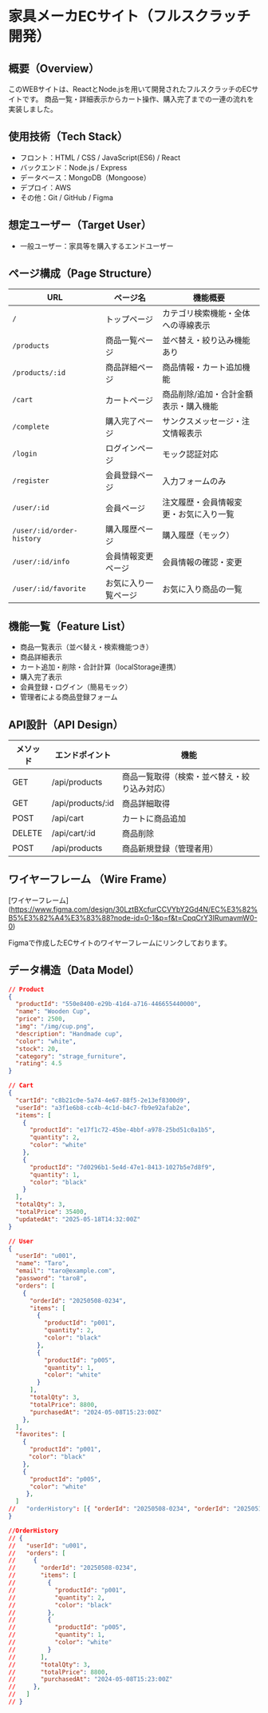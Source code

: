 # 家具メーカECサイト（フルスクラッチ開発）

## 概要（Overview）
このWEBサイトは、ReactとNode.jsを用いて開発されたフルスクラッチのECサイトです。
商品一覧・詳細表示からカート操作、購入完了までの一連の流れを実装しました。


## 使用技術（Tech Stack）
- フロント：HTML / CSS / JavaScript(ES6) / React
- バックエンド：Node.js / Express
- データベース：MongoDB（Mongoose）
- デプロイ：AWS
- その他：Git / GitHub / Figma
  

## 想定ユーザー（Target User）
- 一般ユーザー：家具等を購入するエンドユーザー
  

## ページ構成（Page Structure）
| URL                       | ページ名             | 機能概要                               |
| ------------------------- | -------------------- | -------------------------------------- |
| `/`                       | トップページ         | カテゴリ検索機能・全体への導線表示     |
| `/products`               | 商品一覧ページ       | 並べ替え・絞り込み機能あり             |
| `/products/:id`           | 商品詳細ページ       | 商品情報・カート追加機能               |
| `/cart`                   | カートページ         | 商品削除/追加・合計金額表示・購入機能  |
| `/complete`               | 購入完了ページ       | サンクスメッセージ・注文情報表示       |
| `/login`                  | ログインページ       | モック認証対応                         |
| `/register`               | 会員登録ページ       | 入力フォームのみ                       |
| `/user/:id`               | 会員ページ           | 注文履歴・会員情報変更・お気に入り一覧 |
| `/user/:id/order-history` | 購入履歴ページ       | 購入履歴（モック）                     |
| `/user/:id/info`          | 会員情報変更ページ   | 会員情報の確認・変更                   |
| `/user/:id/favorite`      | お気に入り一覧ページ | お気に入り商品の一覧                   |


## 機能一覧（Feature List）
- 商品一覧表示（並べ替え・検索機能つき）
- 商品詳細表示
- カート追加・削除・合計計算（localStorage連携）
- 購入完了表示
- 会員登録・ログイン（簡易モック）
- 管理者による商品登録フォーム


## API設計（API Design）
| メソッド | エンドポイント    | 機能                                         |
| -------- | ----------------- | -------------------------------------------- |
| GET      | /api/products     | 商品一覧取得（検索・並べ替え・絞り込み対応） |
| GET      | /api/products/:id | 商品詳細取得                                 |
| POST     | /api/cart         | カートに商品追加                             |
| DELETE   | /api/cart/:id     | 商品削除                                     |
| POST     | /api/products     | 商品新規登録（管理者用）                     |


## ワイヤーフレーム （Wire Frame）

[ワイヤーフレーム] (https://www.figma.com/design/30LztBXcfurCCVYbY2Gd4N/EC%E3%82%B5%E3%82%A4%E3%83%88?node-id=0-1&p=f&t=CpqCrY3IRumavmW0-0)

Figmaで作成したECサイトのワイヤーフレームにリンクしております。


## データ構造（Data Model）

```json
// Product
{
  "productId": "550e8400-e29b-41d4-a716-446655440000",
  "name": "Wooden Cup",
  "price": 2500,
  "img": "/img/cup.png",
  "description": "Handmade cup",
  "color": "white",
  "stock": 20,
  "category": "strage_furniture",
  "rating": 4.5
}

// Cart
{
  "cartId": "c8b21c0e-5a74-4e67-88f5-2e13ef8300d9",
  "userId": "a3f1e6b8-cc4b-4c1d-b4c7-fb9e92afab2e",
  "items": [
    {
      "productId": "e17f1c72-45be-4bbf-a978-25bd51c0a1b5",
      "quantity": 2,
      "color": "white"
    },
    {
      "productId": "7d0296b1-5e4d-47e1-8413-1027b5e7d8f9",
      "quantity": 1,
      "color": "black"
    }
  ],
  "totalQty": 3,
  "totalPrice": 35400,
  "updatedAt": "2025-05-18T14:32:00Z"
}

// User
{
  "userId": "u001",
  "name": "Taro",
  "email": "taro@example.com",
  "password": "taro8",
  "orders": [
    {
      "orderId": "20250508-0234",
      "items": [
        {
          "productId": "p001",
          "quantity": 2,
          "color": "black"
        },
        {
          "productId": "p005",
          "quantity": 1,
          "color": "white"
        }
      ],
      "totalQty": 3,
      "totalPrice": 8800,
      "purchasedAt": "2024-05-08T15:23:00Z"
    },
  ],
  "favorites": [
    { 
      "productId": "p001",
    　"color": "black"
    },
    {
      "productId": "p005", 
      "color": "white"
     },
  ]
//   "orderHistory": [{ "orderId": "20250508-0234", "orderId": "20250510-1234" }]
}

//OrderHistory
// {
//   "userId": "u001",
//   "orders": [
//     {
//       "orderId": "20250508-0234",
//       "items": [
//         {
//           "productId": "p001",
//           "quantity": 2,
//           "color": "black"
//         },
//         {
//           "productId": "p005",
//           "quantity": 1,
//           "color": "white"
//         }
//       ],
//       "totalQty": 3,
//       "totalPrice": 8800,
//       "purchasedAt": "2024-05-08T15:23:00Z"
//     },
//   ]
// }

